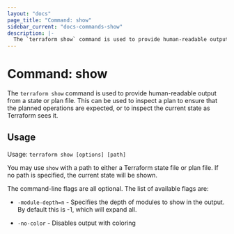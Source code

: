 ```yaml
---
layout: "docs"
page_title: "Command: show"
sidebar_current: "docs-commands-show"
description: |-
  The `terraform show` command is used to provide human-readable output from a state or plan file. This can be used to inspect a plan to ensure that the planned operations are expected, or to inspect the current state as Terraform sees it.
---
```


# Command: show

The `terraform show` command is used to provide human-readable output
from a state or plan file. This can be used to inspect a plan to ensure
that the planned operations are expected, or to inspect the current state
as Terraform sees it.

## Usage

Usage: `terraform show [options] [path]`

You may use `show` with a path to either a Terraform state file or plan
file. If no path is specified, the current state will be shown.

The command-line flags are all optional. The list of available flags are:

* `-module-depth=n` - Specifies the depth of modules to show in the output.
  By default this is -1, which will expand all.

* `-no-color` - Disables output with coloring


